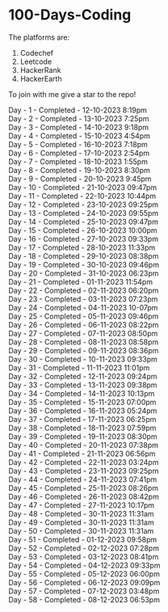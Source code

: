 # 100-Days-Coding
The platforms are:
1) Codechef
2) Leetcode
3) HackerRank
4) HackerEarth

To join with me give a star to the repo!

Day - 1 - Completed - 12-10-2023 8:19pm <br>
Day - 2 - Completed - 13-10-2023 7:25pm <br>
Day - 3 - Completed - 14-10-2023 9:18pm <br>
Day - 4 - Completed - 15-10-2023 4:54pm <br>
Day - 5 - Completed - 16-10-2023 7:18pm <br>
Day - 6 - Completed - 17-10-2023 2:54pm <br>
Day - 7 - Completed - 18-10-2023 1:55pm <br>
Day - 8 - Completed - 19-10-2023 8:30pm <br>
Day - 9 - Completed - 20-10-2023 9:45pm <br>
Day - 10 - Completed - 21-10-2023 09:47pm <br>
Day - 11 - Completed - 22-10-2023 10:44pm <br> 
Day - 12 - Completed - 23-10-2023 09:25pm <br>
Day - 13 - Completed - 24-10-2023 09:55pm <br>
Day - 14 - Completed - 25-10-2023 09:47pm <br>
Day - 15 - Completed - 26-10-2023 10:00pm <br>
Day - 16 - Completed - 27-10-2023 09:33pm <br>
Day - 17 - Completed - 28-10-2023 11:33pm <br>
Day - 18 - Completed - 29-10-2023 08:38pm <br>
Day - 19 - Completed - 30-10-2023 09:46pm <br>
Day - 20 - Completed - 31-10-2023 06:23pm <br>
Day - 21 - Completed - 01-11-2023 11:54pm <br>
Day - 22 - Completed - 02-11-2023 06:20pm <br>
Day - 23 - Completed - 03-11-2023 07:23pm <br>
Day - 24 - Completed - 04-11-2023 10-07pm <br>
Day - 25 - Completed - 05-11-2023 09:46pm <br>
Day - 26 - Completed - 06-11-2023 08:22pm <br>
Day - 27 - Completed - 07-11-2023 08:50pm <br>
Day - 28 - Completed - 08-11-2023 08:58pm <br>
Day - 29 - Completed - 09-11-2023 08:36pm <br>
Day - 30 - Completed - 10-11-2023 09:33pm <br>
Day - 31 - Completed - 11-11-2023 11:01pm <br>
Day - 32 - Completed - 12-11-2023 09:24pm <br>
Day - 33 - Completed - 13-11-2023 09:38pm <br>
Day - 34 - Completed - 14-11-2023 10:13pm <br>
Day - 35 - Completed - 15-11-2023 07:00pm <br>
Day - 36 - Completed - 16-11-2023 05:24pm <br>
Day - 37 - Completed - 17-11-2023 06:25pm <br>
Day - 38 - Completed - 18-11-2023 07:59pm <br>
Day - 39 - Completed - 19-11-2023 08:30pm <br>
Day - 40 - Completed - 20-11-2023 07:38pm <br>
Day - 41 - Completed - 21-11-2023 06:56pm <br>
Day - 42 - Completed - 22-11-2023 03:24pm <br>
Day - 43 - Completed - 23-11-2023 09:25pm <br>
Day - 44 - Completed - 24-11-2023 07:41pm <br>
Day - 45 - Completed - 25-11-2023 08:26pm <br>
Day - 46 - Completed - 26-11-2023 08:42pm <br>
Day - 47 - Completed - 27-11-2023 10:17pm <br>
Day - 48 - Completed - 30-11-2023 11:31am <br>
Day - 49 - Completed - 30-11-2023 11:31am <br>
Day - 50 - Completed - 30-11-2023 11:31am <br>
Day - 51 - Completed - 01-12-2023 09:58pm <br>
Day - 52 - Completed - 02-12-2023 07:28pm <br>
Day - 53 - Completed - 03-12-2023 08:41pm <br>
Day - 54 - Completed - 04-12-2023 09:33pm <br>
Day - 55 - Completed - 05-12-2023 06:00pm <br>
Day - 56 - Completed - 06-12-2023 09:09pm <br>
Day - 57 - Completed - 07-12-2023 03:48pm <br>
Day - 58 - Completed - 08-12-2023 06:53pm
